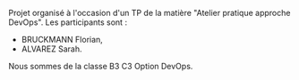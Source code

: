 Projet organisé à l'occasion d'un TP de la matière "Atelier pratique approche DevOps".
Les participants sont : 
- BRUCKMANN Florian,
- ALVAREZ Sarah.

Nous sommes de la classe B3 C3 Option DevOps.